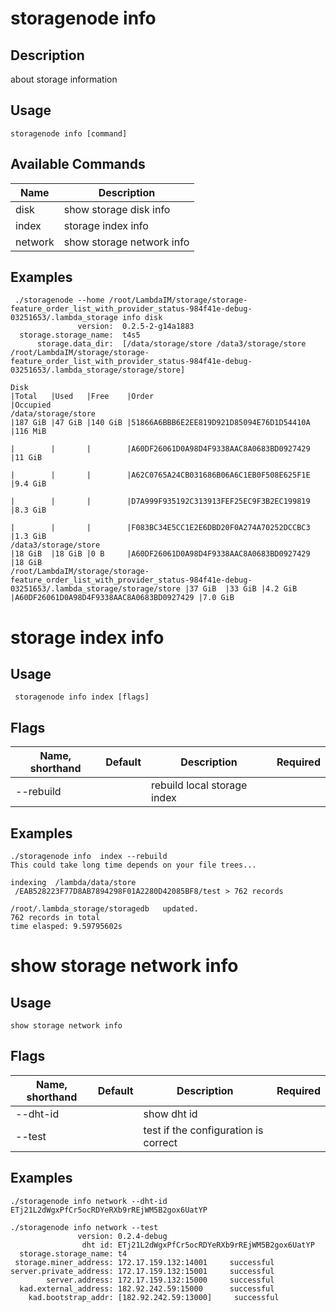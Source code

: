 # storagenode info

## Description

about storage information

## Usage

```
storagenode info [command]
```

## Available Commands

| Name| Description                                                                   |
| --------------- | --------------------- 
| disk  | show storage disk info|
|  index | storage index info|
|  network | show storage network info|

## Examples

```
 ./storagenode --home /root/LambdaIM/storage/storage-feature_order_list_with_provider_status-984f41e-debug-03251653/.lambda_storage info disk
               version:  0.2.5-2-g14a1883
  storage.storage_name:  t4s5
      storage.data_dir:  [/data/storage/store /data3/storage/store /root/LambdaIM/storage/storage-feature_order_list_with_provider_status-984f41e-debug-03251653/.lambda_storage/storage/store]

Disk                                                                                                                        |Total   |Used   |Free    |Order                                    |Occupied
/data/storage/store                                                                                                         |187 GiB |47 GiB |140 GiB |51866A6BBB6E2EE819D921D85094E76D1D54410A |116 MiB
                                                                                                                            |        |       |        |A60DF26061D0A98D4F9338AAC8A0683BD0927429 |11 GiB
                                                                                                                            |        |       |        |A62C0765A24CB031686B06A6C1EB0F508E625F1E |9.4 GiB
                                                                                                                            |        |       |        |D7A999F935192C313913FEF25EC9F3B2EC199819 |8.3 GiB
                                                                                                                            |        |       |        |F083BC34E5CC1E2E6DBD20F0A274A70252DCCBC3 |1.3 GiB
/data3/storage/store                                                                                                        |18 GiB  |18 GiB |0 B     |A60DF26061D0A98D4F9338AAC8A0683BD0927429 |18 GiB
/root/LambdaIM/storage/storage-feature_order_list_with_provider_status-984f41e-debug-03251653/.lambda_storage/storage/store |37 GiB  |33 GiB |4.2 GiB |A60DF26061D0A98D4F9338AAC8A0683BD0927429 |7.0 GiB
```

# storage index info
## Usage

```
 storagenode info index [flags]
```

## Flags

| Name, shorthand| Default   | Description | Required                                                                  |
| --------------- | ----   | -------- | --------------------- 
|--rebuild    |  | rebuild local storage index |

## Examples

```
./storagenode info  index --rebuild
This could take long time depends on your file trees...

indexing  /lambda/data/store
 /EAB528223F77D8AB7894298F01A2280D42085BF8/test > 762 records

/root/.lambda_storage/storagedb   updated.
762 records in total
time elasped: 9.59795602s

```
# show storage network info
## Usage

```
show storage network info
```

## Flags

| Name, shorthand| Default   | Description | Required                                                                  |
| --------------- | ----   | -------- | --------------------- 
| --dht-id    |  | show dht id |
| --test    |  | test if the configuration is correct |

## Examples

```
./storagenode info network --dht-id
ETj21L2dWgxPfCr5ocRDYeRXb9rREjWM5B2gox6UatYP

./storagenode info network --test
               version: 0.2.4-debug
                dht id: ETj21L2dWgxPfCr5ocRDYeRXb9rREjWM5B2gox6UatYP
  storage.storage_name: t4
 storage.miner_address: 172.17.159.132:14001 	 successful
server.private_address: 172.17.159.132:15001 	 successful
        server.address: 172.17.159.132:15000 	 successful
  kad.external_address: 182.92.242.59:15000 	 successful
    kad.bootstrap_addr: [182.92.242.59:13000] 	  successful
```
